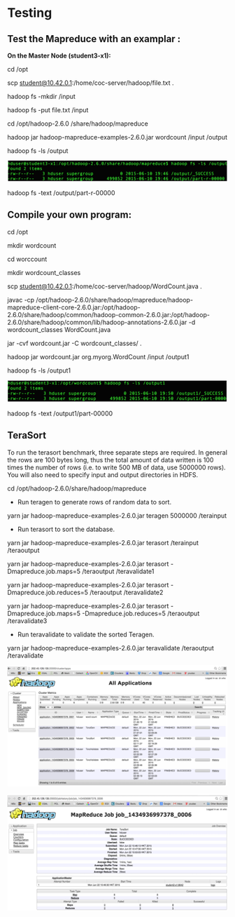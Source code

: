 # Testing

## Test the Mapreduce with an examplar :

**On the Master Node \(student3-x1\):**

cd /opt

scp student@10.42.0.1:/home/coc-server/hadoop/file.txt .

hadoop fs -mkdir /input

hadoop fs -put file.txt /input

cd /opt/hadoop-2.6.0 /share/hadoop/mapreduce

hadoop jar hadoop-mapreduce-examples-2.6.0.jar wordcount /input /output

hadoop fs -ls /output

![](https://raw.githubusercontent.com/congqiyuan/tutorial/master/hadoop_cluster/17.png)

hadoop fs -text /output/part-r-00000

## Compile your own program:

cd /opt

mkdir wordcount

cd worccount

mkdir wordcount\_classes

scp student@10.42.0.1:/home/coc-server/hadoop/WordCount.java .

javac -cp /opt/hadoop-2.6.0/share/hadoop/mapreduce/hadoop-mapreduce-client-core-2.6.0.jar:/opt/hadoop-2.6.0/share/hadoop/common/hadoop-common-2.6.0.jar:/opt/hadoop-2.6.0/share/hadoop/common/lib/hadoop-annotations-2.6.0.jar -d wordcount\_classes WordCount.java

jar -cvf wordcount.jar -C wordcount\_classes/ .

hadoop jar wordcount.jar org.myorg.WordCount /input /output1

hadoop fs -ls /output1

![](https://raw.githubusercontent.com/congqiyuan/tutorial/master/hadoop_cluster/18.png)

hadoop fs -text /output1/part-00000

## TeraSort

To run the terasort benchmark, three separate steps are required. In general the rows are 100 bytes long, thus the total amount of data written is 100 times the number of rows \(i.e. to write 500 MB of data, use 5000000 rows\). You will also need to specify input and output directories in HDFS.

cd /opt/hadoop-2.6.0/share/hadoop/mapreduce

* Run teragen to generate rows of random data to sort.

yarn jar hadoop-mapreduce-examples-2.6.0.jar teragen 5000000 /terainput

* Run terasort to sort the database.

yarn jar hadoop-mapreduce-examples-2.6.0.jar terasort /terainput /teraoutput

yarn jar hadoop-mapreduce-examples-2.6.0.jar terasort -Dmapreduce.job.maps=5 /teraoutput /teravalidate1

yarn jar hadoop-mapreduce-examples-2.6.0.jar terasort -Dmapreduce.job.reduces=5 /teraoutput /teravalidate2

yarn jar hadoop-mapreduce-examples-2.6.0.jar terasort -Dmapreduce.job.maps=5 -Dmapreduce.job.reduces=5 /teraoutput /teravalidate3

* Run teravalidate to validate the sorted Teragen.

yarn jar hadoop-mapreduce-examples-2.6.0.jar teravalidate /teraoutput /teravalidate

![](https://raw.githubusercontent.com/congqiyuan/tutorial/master/hadoop_cluster/19.png)

![](https://raw.githubusercontent.com/congqiyuan/tutorial/master/hadoop_cluster/20.png)

